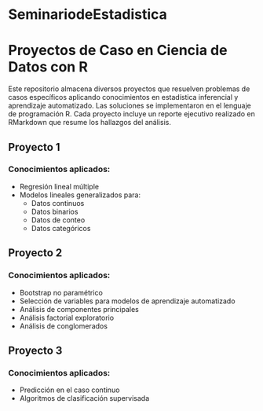 # SeminariodeEstadistica

# Proyectos de Caso en Ciencia de Datos con R

Este repositorio almacena diversos proyectos que resuelven problemas de casos específicos aplicando conocimientos en estadística inferencial y aprendizaje automatizado. Las soluciones se implementaron en el lenguaje de programación R. Cada proyecto incluye un reporte ejecutivo realizado en RMarkdown que resume los hallazgos del análisis.

## Proyecto 1

### Conocimientos aplicados:
- Regresión lineal múltiple
- Modelos lineales generalizados para:
  - Datos continuos
  - Datos binarios
  - Datos de conteo
  - Datos categóricos

## Proyecto 2

### Conocimientos aplicados:
- Bootstrap no paramétrico
- Selección de variables para modelos de aprendizaje automatizado
- Análisis de componentes principales
- Análisis factorial exploratorio
- Análisis de conglomerados

## Proyecto 3

### Conocimientos aplicados:
- Predicción en el caso continuo
- Algoritmos de clasificación supervisada
